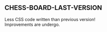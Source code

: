 ## CHESS-BOARD-LAST-VERSION

Less CSS code written than previous version!
<br>
Improvements are undergo.